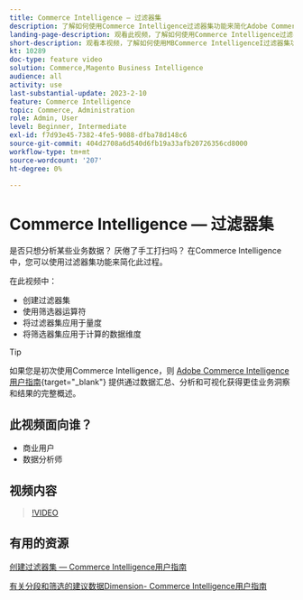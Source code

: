 ```yaml
---
title: Commerce Intelligence — 过滤器集
description: 了解如何使用Commerce Intelligence过滤器集功能来简化Adobe Commerce和Magento Open Source的业务数据报表。
landing-page-description: 观看此视频，了解如何使用Commerce Intelligence过滤器集功能简化业务数据报告。
short-description: 观看本视频，了解如何使用MBCommerce IntelligenceI过滤器集功能简化业务数据报告。
kt: 10289
doc-type: feature video
solution: Commerce,Magento Business Intelligence
audience: all
activity: use
last-substantial-update: 2023-2-10
feature: Commerce Intelligence
topic: Commerce, Administration
role: Admin, User
level: Beginner, Intermediate
exl-id: f7d93e45-7382-4fe5-9088-dfba78d148c6
source-git-commit: 404d2708a6d540d6fb19a33afb20726356cd8000
workflow-type: tm+mt
source-wordcount: '207'
ht-degree: 0%

---
```


# Commerce Intelligence — 过滤器集

是否只想分析某些业务数据？ 厌倦了手工打扫吗？ 在Commerce Intelligence中，您可以使用过滤器集功能来简化此过程。

在此视频中：

- 创建过滤器集
- 使用筛选器运算符
- 将过滤器集应用于量度
- 将筛选器集应用于计算的数据维度

>[!TIP]
>
>如果您是初次使用Commerce Intelligence，则 [Adobe Commerce Intelligence用户指南](https://experienceleague.adobe.com/docs/commerce-business-intelligence/mbi/guide-overview.html){target="_blank"} 提供通过数据汇总、分析和可视化获得更佳业务洞察和结果的完整概述。

## 此视频面向谁？

- 商业用户
- 数据分析师

## 视频内容

>[!VIDEO](https://video.tv.adobe.com/v/342408?quality=12&learn=on)

## 有用的资源

[创建过滤器集 — Commerce Intelligence用户指南](https://experienceleague.adobe.com/docs/commerce-business-intelligence/mbi/build/reports/ess-manage-data-filters.html)

[有关分段和筛选的建议数据Dimension- Commerce Intelligence用户指南](https://experienceleague.adobe.com/docs/commerce-business-intelligence/mbi/best-practices/data/segment-filter.html)
